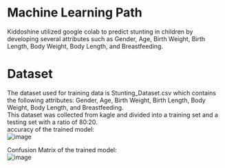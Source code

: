 # Machine Learning Path
Kiddoshine utilized google colab to predict stunting in children by developing several attributes such as Gender, Age, Birth Weight, Birth Length, Body Weight, Body Length, and Breastfeeding. <br>

# Dataset
The dataset used for training data is Stunting_Dataset.csv which contains the following attributes: Gender, Age, Birth Weight, Birth Length, Body Weight, Body Length, and Breastfeeding.<br>
This dataset was collected from kagle and divided into a training set and a testing set with a ratio of 80:20.<br>
accuracy of the trained model: <br>
![image](https://github.com/user-attachments/assets/256e1446-72e2-4d1a-963b-3b4300147edd)


Confusion Matrix of the trained model: <br>
![image](https://github.com/user-attachments/assets/26dffc64-e2e9-4b06-8df3-5adc755109ef) 




